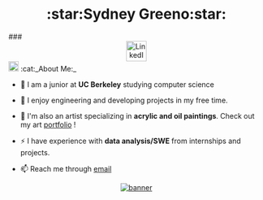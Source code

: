 <h1 align="center">:star:Sydney Greeno:star:</h1>
###
<div id="badges" align="center">
  <a href="https://www.linkedin.com/in/sydney-greeno-6186421b2/">
    <img src="https://img.shields.io/badge/LinkedIn-blue?style=for-the-badge&logo=linkedin&logoColor=white" alt="LinkedIn Badge" height="40"/>
  </a>
</div>

<img src="https://media.giphy.com/media/WUlplcMpOCEmTGBtBW/giphy.gif" height="20">
:cat:_About Me:_

- :star2: I am a junior at **UC Berkeley** studying computer science 

- :memo: I enjoy engineering and developing projects in my free time.

- :art: I'm also an artist specializing in **acrylic and oil paintings**. Check out my art [portfolio](https://www.instagram.com/syd_ney_art_ist/) !

- :zap: I have experience with **data analysis/SWE** from internships and projects.

- :mailbox: Reach me through [email](sydneygreeno@berkeley.edu)

<div id="header" align="center">
  <a href="https://github.com/sydneygreeno/sydneygreeno/blob/main/backg%20copy.gif">
    <img src="https://github.com/sydneygreeno/sydneygreeno/blob/main/backg%20copy.gif" alt="banner"/>
  </a>
</div>

<!--
**sydneygreeno/sydneygreeno** is a ✨ _special_ ✨ repository because its `README.md` (this file) appears on your GitHub profile.
